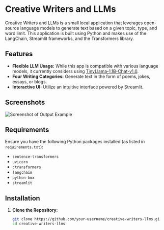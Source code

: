 # Creative Writers and LLMs

Creative Writers and LLMs is a small local application that leverages open-source language models to generate text based on a given topic, type, and word limit. This application is built using Python and makes use of the LangChain, Streamlit frameworks, and the Transformers library.

## Features

- **Flexible LLM Usage:** While this app is compatible with various language models, it currently considers using [TinyLlama-1.1B-Chat-v1.0](https://huggingface.co/TinyLlama/TinyLlama-1.1B-Chat-v1.0).
- **Four Writing Categories:** Generate text in the form of poems, jokes, essays, or blogs.
- **Interactive UI:** Utilize an intuitive interface powered by Streamlit.

## Screenshots



![Screenshot of Output Example](path/to/your/screenshot2.png)

## Requirements

Ensure you have the following Python packages installed (as listed in `requirements.txt`):

- `sentence-transformers`
- `uvicorn`
- `ctransformers`
- `langchain`
- `python-box`
- `streamlit`

## Installation

1. **Clone the Repository:**
   ```bash
   git clone https://github.com/your-username/creative-writers-llms.git
   cd creative-writers-llms
